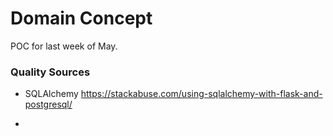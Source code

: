 # Domain Concept

POC for last week of May. 



### Quality Sources 

* SQLAlchemy https://stackabuse.com/using-sqlalchemy-with-flask-and-postgresql/

* 
